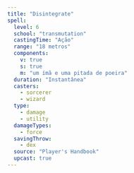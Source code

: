 ```yaml
---
title: "Disintegrate"
spell:
  level: 6
  school: "transmutation"
  castingTime: "Ação"
  range: "18 metros"
  components:
    v: true
    s: true
    m: "um ímã e uma pitada de poeira"
  duration: "Instantânea"
  casters:
    - sorcerer
    - wizard
  type:
    - damage
    - utility
  damageTypes:
    - force
  savingThrow:
    - dex
  source: "Player's Handbook"
  upcast: true
---
```

